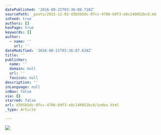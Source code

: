```yaml
---
datePublished: '2016-08-21T03:36:08.718Z'
sourcePath: _posts/2015-11-02-d3b5b5dc-0fcc-4706-b9f3-e8c146052bcd.md
inFeed: true
authors: []
hasPage: true
keywords: []
author:
  - name: ''
    url: ''
dateModified: '2016-08-21T03:36:07.638Z'
title: ''
publisher:
  name: ''
  domain: null
  url: ''
  favicon: null
description: ''
inLanguage: null
inNav: false
via: {}
starred: false
url: d3b5b5dc-0fcc-4706-b9f3-e8c146052bcd/index.html
_type: Article

---
```

![](https://s3-us-west-2.amazonaws.com/the-grid-img/p/39a38faa8ce75e89b1e9dc07e006120fa3ea1395.jpg)